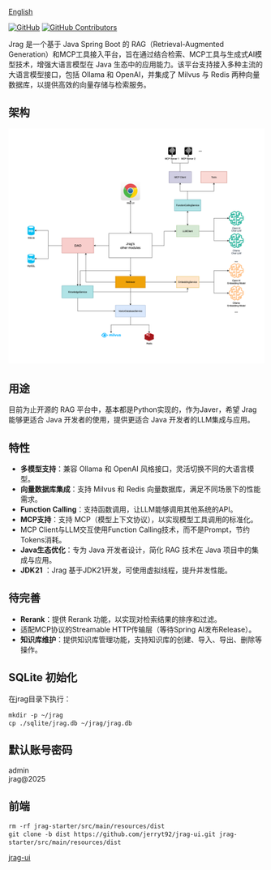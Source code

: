 [English](README_en.md)

[![GitHub](https://img.shields.io/badge/GitHub-Jrag-blue?logo=github)](https://github.com/jerryt92/jrag)
[![GitHub Contributors](https://img.shields.io/github/contributors/jerryt92/jrag)](https://github.com/jerryt92/jrag/graphs/contributors)

Jrag 是一个基于 Java Spring Boot 的 RAG（Retrieval-Augmented Generation）和MCP工具接入平台，旨在通过结合检索、MCP工具与生成式AI模型技术，增强大语言模型在 Java 生态中的应用能力。该平台支持接入多种主流的大语言模型接口，包括 Ollama 和 OpenAI，并集成了 Milvus 与 Redis 两种向量数据库，以提供高效的向量存储与检索服务。

## 架构

![architecture](assets/architecture.png)

## 用途

目前为止开源的 RAG 平台中，基本都是Python实现的，作为Javer，希望 Jrag 能够更适合 Java 开发者的使用，提供更适合 Java 开发者的LLM集成与应用。

## 特性

- **多模型支持**：兼容 Ollama 和 OpenAI 风格接口，灵活切换不同的大语言模型。
- **向量数据库集成**：支持 Milvus 和 Redis 向量数据库，满足不同场景下的性能需求。
- **Function Calling**：支持函数调用，让LLM能够调用其他系统的API。
- **MCP支持**：支持 MCP（模型上下文协议），以实现模型工具调用的标准化。
- MCP Client与LLM交互使用Function Calling技术，而不是Prompt，节约Tokens消耗。
- **Java生态优化**：专为 Java 开发者设计，简化 RAG 技术在 Java 项目中的集成与应用。
- **JDK21** ：Jrag 基于JDK21开发，可使用虚拟线程，提升并发性能。

## 待完善

- **Rerank**：提供 Rerank 功能，以实现对检索结果的排序和过滤。
- 适配MCP协议的Streamable HTTP传输层（等待Spring AI发布Release）。
- **知识库维护**：提供知识库管理功能，支持知识库的创建、导入、导出、删除等操作。

## SQLite 初始化

在jrag目录下执行：

```shell
mkdir -p ~/jrag
cp ./sqlite/jrag.db ~/jrag/jrag.db
```

## 默认账号密码

admin  
jrag@2025

## 前端

```shell
rm -rf jrag-starter/src/main/resources/dist
git clone -b dist https://github.com/jerryt92/jrag-ui.git jrag-starter/src/main/resources/dist
```

[jrag-ui](https://github.com/jerryt92/jrag-ui)